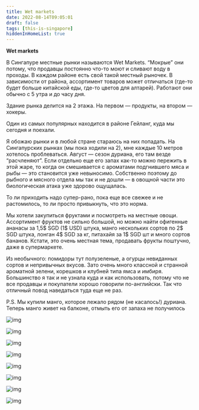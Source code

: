 ```yaml
---
title: Wet markets
date: 2022-08-14T09:05:01
draft: false
tags: [this-is-singapore]
hiddenInHomeList: true
---
```

**Wet markets**

В Сингапуре местные рынки называются Wet Markets. “Мокрые” они потому, что продавцы постоянно что-то моют и сливают воду в проходы. В каждом районе есть свой такой местный рыночек. В зависимости от района, ассортимент товаров может отличаться (где-то будет больше китайской еды, где-то цветов для алтарей). Работают они обычно с 5 утра и до часу дня. 

Здание рынка делится на 2 этажа. На первом — продукты, на втором — хокеры.

Один из самых популярных находится в районе Гейланг, куда мы сегодня и поехали. 

Я обожаю рынки и в любой стране стараюсь на них попадать. На Сингапурских рынках (мы пока ходили на 2), мне каждые 10 метров хотелось проблеваться. Август — сезон дуриана, его там везде “расчленяют”. Если отдельно еще его запах как-то можно пережить в этой жаре, то когда он смешивается с ароматами подгнившего мяса и рыбы — это становится уже невыносимо. Собственно поэтому до рыбного и мясного отдела мы так и не дошли — в овощной части это биологическая атака уже здорово ощущалась.

То ли приходить надо супер-рано, пока еще все свежее и не растомилось, то ли просто привыкнуть, что это норма. 

Мы хотели закупиться фруктами и посмотреть на местные овощи. Ассортимент фруктов не сильно большой, но можно найти офигенные ананасы за 1,5$ SGD (1$ USD) штука, манго нескольких сортов по 2$ SGD штука, лонган 4$ SGD за кг, питахайя за 1$ SGD шт и много сортов бананов. Кстати, это очень местная тема, продавать фрукты поштучно, даже в супермаркете.

Из необычного: помидоры тут полузеленые, а огурцы невиданных сортов и непривычных вкусов. Зато очень много классной и странной ароматной зелени, корешков и клубней типа ямса и имбиря. Большинство я так и не узнала куда и как использовать, потому что не все продавцы и покупатели хорошо говорили по-английски. Так что отличный повод наведаться туда еще не раз.

P.S. Мы купили манго, которое лежало рядом (не касалось!) дуриана. Теперь манго живет на балконе, отмыть его от запаха не получилось

![img](/images/this-is-singapore/photos/photo_83@14-08-2022_09-05-01.jpg#center)

![img](/images/this-is-singapore/photos/photo_84@14-08-2022_09-05-01.jpg#center)

![img](/images/this-is-singapore/photos/photo_85@14-08-2022_09-05-01.jpg#center)

![img](/images/this-is-singapore/photos/photo_86@14-08-2022_09-05-01.jpg#center)

![img](/images/this-is-singapore/photos/photo_87@14-08-2022_09-05-01.jpg#center)

![img](/images/this-is-singapore/photos/photo_88@14-08-2022_09-05-01.jpg#center)

![img](/images/this-is-singapore/photos/photo_89@14-08-2022_09-05-01.jpg#center)

![img](/images/this-is-singapore/photos/photo_90@14-08-2022_09-05-01.jpg#center)
